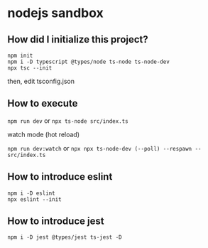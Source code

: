 # nodejs sandbox

## How did I initialize this project?

```
npm init
npm i -D typescript @types/node ts-node ts-node-dev
npx tsc --init
```

then, edit tsconfig.json

## How to execute

`npm run dev` or `npx ts-node src/index.ts`

watch mode (hot reload)

`npm run dev:watch` or `npx npx ts-node-dev (--poll) --respawn -- src/index.ts`


## How to introduce eslint

```
npm i -D eslint
npx eslint --init
```

## How to introduce jest

```
npm i -D jest @types/jest ts-jest -D
```
